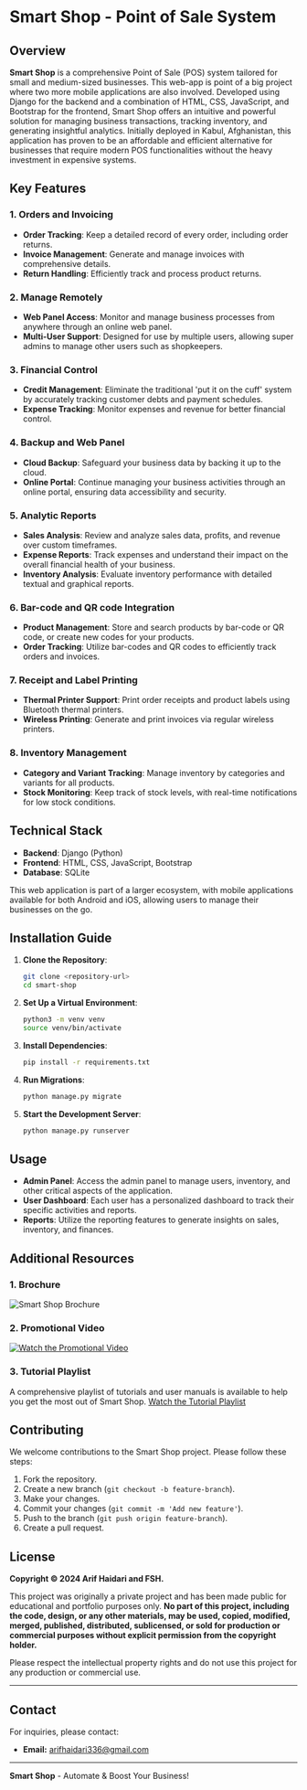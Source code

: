 # Smart Shop - Point of Sale System

## Overview

**Smart Shop** is a comprehensive Point of Sale (POS) system tailored for small and medium-sized businesses. This web-app is point of a big project where two more mobile applications are also involved. Developed using Django for the backend and a combination of HTML, CSS, JavaScript, and Bootstrap for the frontend, Smart Shop offers an intuitive and powerful solution for managing business transactions, tracking inventory, and generating insightful analytics. Initially deployed in Kabul, Afghanistan, this application has proven to be an affordable and efficient alternative for businesses that require modern POS functionalities without the heavy investment in expensive systems.

## Key Features

### 1. Orders and Invoicing

- **Order Tracking**: Keep a detailed record of every order, including order returns.
- **Invoice Management**: Generate and manage invoices with comprehensive details.
- **Return Handling**: Efficiently track and process product returns.

### 2. Manage Remotely

- **Web Panel Access**: Monitor and manage business processes from anywhere through an online web panel.
- **Multi-User Support**: Designed for use by multiple users, allowing super admins to manage other users such as shopkeepers.

### 3. Financial Control

- **Credit Management**: Eliminate the traditional 'put it on the cuff' system by accurately tracking customer debts and payment schedules.
- **Expense Tracking**: Monitor expenses and revenue for better financial control.

### 4. Backup and Web Panel

- **Cloud Backup**: Safeguard your business data by backing it up to the cloud.
- **Online Portal**: Continue managing your business activities through an online portal, ensuring data accessibility and security.

### 5. Analytic Reports

- **Sales Analysis**: Review and analyze sales data, profits, and revenue over custom timeframes.
- **Expense Reports**: Track expenses and understand their impact on the overall financial health of your business.
- **Inventory Analysis**: Evaluate inventory performance with detailed textual and graphical reports.

### 6. Bar-code and QR code Integration

- **Product Management**: Store and search products by bar-code or QR code, or create new codes for your products.
- **Order Tracking**: Utilize bar-codes and QR codes to efficiently track orders and invoices.

### 7. Receipt and Label Printing

- **Thermal Printer Support**: Print order receipts and product labels using Bluetooth thermal printers.
- **Wireless Printing**: Generate and print invoices via regular wireless printers.

### 8. Inventory Management

- **Category and Variant Tracking**: Manage inventory by categories and variants for all products.
- **Stock Monitoring**: Keep track of stock levels, with real-time notifications for low stock conditions.

## Technical Stack

- **Backend**: Django (Python)
- **Frontend**: HTML, CSS, JavaScript, Bootstrap
- **Database**: SQLite

This web application is part of a larger ecosystem, with mobile applications available for both Android and iOS, allowing users to manage their businesses on the go.

## Installation Guide

1. **Clone the Repository**:
   ```bash
   git clone <repository-url>
   cd smart-shop
   ```
2. **Set Up a Virtual Environment**:
   ```bash
   python3 -m venv venv
   source venv/bin/activate
   ```
3. **Install Dependencies**:
   ```bash
   pip install -r requirements.txt
   ```
4. **Run Migrations**:
   ```bash
   python manage.py migrate
   ```
5. **Start the Development Server**:
   ```bash
   python manage.py runserver
   ```

## Usage

- **Admin Panel**: Access the admin panel to manage users, inventory, and other critical aspects of the application.
- **User Dashboard**: Each user has a personalized dashboard to track their specific activities and reports.
- **Reports**: Utilize the reporting features to generate insights on sales, inventory, and finances.

## Additional Resources

### 1. Brochure

![Smart Shop Brochure](Smart_Shop_Brochure.jpg)

### 2. Promotional Video

[![Watch the Promotional Video](https://www.youtube.com/watch?v=CGohh8mu5r8/0.jpg)](https://www.youtube.com/watch?v=CGohh8mu5r8)

### 3. Tutorial Playlist

A comprehensive playlist of tutorials and user manuals is available to help you get the most out of Smart Shop.
[Watch the Tutorial Playlist](https://www.youtube.com/watch?v=OcSPNzoeV48&list=PLzZJPW96W8VN9rCsCsJ0Urm8uKwSTuHll)

## Contributing

We welcome contributions to the Smart Shop project. Please follow these steps:

1. Fork the repository.
2. Create a new branch (`git checkout -b feature-branch`).
3. Make your changes.
4. Commit your changes (`git commit -m 'Add new feature'`).
5. Push to the branch (`git push origin feature-branch`).
6. Create a pull request.

## License

**Copyright © 2024 Arif Haidari and FSH.**

This project was originally a private project and has been made public for educational and portfolio purposes only. **No part of this project, including the code, design, or any other materials, may be used, copied, modified, merged, published, distributed, sublicensed, or sold for production or commercial purposes without explicit permission from the copyright holder.**

Please respect the intellectual property rights and do not use this project for any production or commercial use.

---

## Contact

For inquiries, please contact:

- **Email:** arifhaidari336@gmail.com

---

**Smart Shop** - Automate & Boost Your Business!
